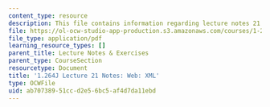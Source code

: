 ```yaml
---
content_type: resource
description: This file contains information regarding lecture notes 21.
file: https://ol-ocw-studio-app-production.s3.amazonaws.com/courses/1-264j-database-internet-and-systems-integration-technologies-fall-2013/ab70738951ccd2e56bc5af4d7da11ebd_MIT1_264JF13_lect_21.pdf
file_type: application/pdf
learning_resource_types: []
parent_title: Lecture Notes & Exercises
parent_type: CourseSection
resourcetype: Document
title: '1.264J Lecture 21 Notes: Web: XML'
type: OCWFile
uid: ab707389-51cc-d2e5-6bc5-af4d7da11ebd
---
```


